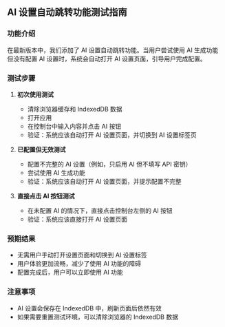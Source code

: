 ## AI 设置自动跳转功能测试指南

### 功能介绍

在最新版本中，我们添加了 AI 设置自动跳转功能。当用户尝试使用 AI 生成功能但没有配置 AI 设置时，系统会自动打开 AI 设置页面，引导用户完成配置。

### 测试步骤

1. **初次使用测试**

   - 清除浏览器缓存和 IndexedDB 数据
   - 打开应用
   - 在控制台中输入内容并点击 AI 按钮
   - 验证：系统应该自动打开 AI 设置页面，并切换到 AI 设置标签页

2. **已配置但无效测试**

   - 配置不完整的 AI 设置（例如，只启用 AI 但不填写 API 密钥）
   - 尝试使用 AI 生成功能
   - 验证：系统应该自动打开 AI 设置页面，并提示配置不完整

3. **直接点击 AI 按钮测试**
   - 在未配置 AI 的情况下，直接点击控制台左侧的 AI 按钮
   - 验证：系统应该直接打开 AI 设置页面

### 预期结果

- 无需用户手动打开设置页面和切换到 AI 设置标签
- 用户体验更加流畅，减少了使用 AI 功能的障碍
- 配置完成后，用户可以立即使用 AI 功能

### 注意事项

- AI 设置会保存在 IndexedDB 中，刷新页面后依然有效
- 如果需要重置测试环境，可以清除浏览器的 IndexedDB 数据
